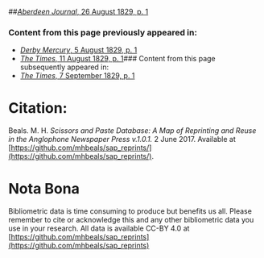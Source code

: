##[*Aberdeen Journal*, 26 August 1829, p. 1](https://mhbeals.github.io/sap_html/Aberdeen-Journal/Aberdeen-Journal-26-August-1829-p-1)

### Content from this page previously appeared in:
+ [*Derby Mercury*, 5 August 1829, p. 1](https://mhbeals.github.io/sap_html/Derby-Mercury/Derby-Mercury-5-August-1829-p-1)
+ [*The Times*, 11 August 1829, p. 1](https://mhbeals.github.io/sap_html/The-Times/The-Times-11-August-1829-p-1)### Content from this page subsequently appeared in:
+ [*The Times*, 7 September 1829, p. 1](https://mhbeals.github.io/sap_html/The-Times/The-Times-7-September-1829-p-1)
                    
# Citation: 

Beals. M. H. *Scissors and Paste Database: A Map of Reprinting and Reuse in the Anglophone Newspaper Press v.1.0.1.* 2 June 2017. Available at [https://github.com/mhbeals/sap_reprints/](https://github.com/mhbeals/sap_reprints/). 
                    
# Nota Bona

Bibliometric data is time consuming to produce but benefits us all. Please remember to cite or acknowledge this and any other bibliometric data you use in your research. All data is available CC-BY 4.0 at [https://github.com/mhbeals/sap_reprints](https://github.com/mhbeals/sap_reprints)